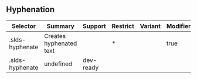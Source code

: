 

## Hyphenation

| Selector | Summary | Support | Restrict | Variant | Modifier |
|-------|-------|-------|-------|-------|-------|
| .slds-hyphenate | Creates hyphenated text |   | * |   | true |
| .slds-hyphenate | undefined | dev-ready |   |   |   |